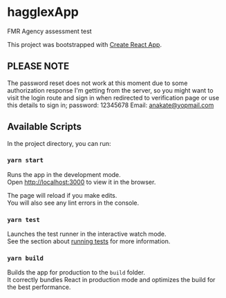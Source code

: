 # hagglexApp

FMR Agency assessment test

This project was bootstrapped with [Create React App](https://github.com/facebook/create-react-app).

## PLEASE NOTE

The password reset does not work at this moment due to some authorization response I'm getting from the server, so you might want to visit the login route and sign in when redirected to verification page or use this details to sign in;
password: 12345678
Email: anakate@yopmail.com

## Available Scripts

In the project directory, you can run:

### `yarn start`

Runs the app in the development mode.\
Open [http://localhost:3000](http://localhost:3000) to view it in the browser.

The page will reload if you make edits.\
You will also see any lint errors in the console.

### `yarn test`

Launches the test runner in the interactive watch mode.\
See the section about [running tests](https://facebook.github.io/create-react-app/docs/running-tests) for more information.

### `yarn build`

Builds the app for production to the `build` folder.\
It correctly bundles React in production mode and optimizes the build for the best performance.
